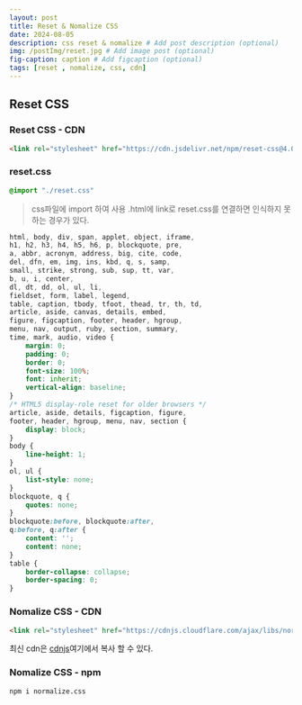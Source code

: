 ```yaml
---
layout: post
title: Reset & Nomalize CSS
date: 2024-08-05
description: css reset & nomalize # Add post description (optional)
img: /postImg/reset.jpg # Add image post (optional)
fig-caption: caption # Add figcaption (optional)
tags: [reset , nomalize, css, cdn]
---
```

## Reset CSS
### Reset CSS - CDN
 ```html
 <link rel="stylesheet" href="https://cdn.jsdelivr.net/npm/reset-css@4.0.1/reset.min.css"/>
 ```

### reset.css
```css
@import "./reset.css"
```
>css파일에 import 하여 사용 .html에 link로 reset.css를 연결하면 인식하지 못하는 경우가 있다.

```css
html, body, div, span, applet, object, iframe,
h1, h2, h3, h4, h5, h6, p, blockquote, pre,
a, abbr, acronym, address, big, cite, code,
del, dfn, em, img, ins, kbd, q, s, samp,
small, strike, strong, sub, sup, tt, var,
b, u, i, center,
dl, dt, dd, ol, ul, li,
fieldset, form, label, legend,
table, caption, tbody, tfoot, thead, tr, th, td,
article, aside, canvas, details, embed, 
figure, figcaption, footer, header, hgroup, 
menu, nav, output, ruby, section, summary,
time, mark, audio, video {
	margin: 0;
	padding: 0;
	border: 0;
	font-size: 100%;
	font: inherit;
	vertical-align: baseline;
}
/* HTML5 display-role reset for older browsers */
article, aside, details, figcaption, figure, 
footer, header, hgroup, menu, nav, section {
	display: block;
}
body {
	line-height: 1;
}
ol, ul {
	list-style: none;
}
blockquote, q {
	quotes: none;
}
blockquote:before, blockquote:after,
q:before, q:after {
	content: '';
	content: none;
}
table {
	border-collapse: collapse;
	border-spacing: 0;
}
 ```

### Nomalize CSS - CDN

```html
<link rel="stylesheet" href="https://cdnjs.cloudflare.com/ajax/libs/normalize/8.0.1/normalize.min.css"/>
```

최신 cdn은 [cdnjs](https://cdnjs.com/libraries/normalize)여기에서 복사 할 수 있다.

### Nomalize CSS - npm

```
npm i normalize.css
```